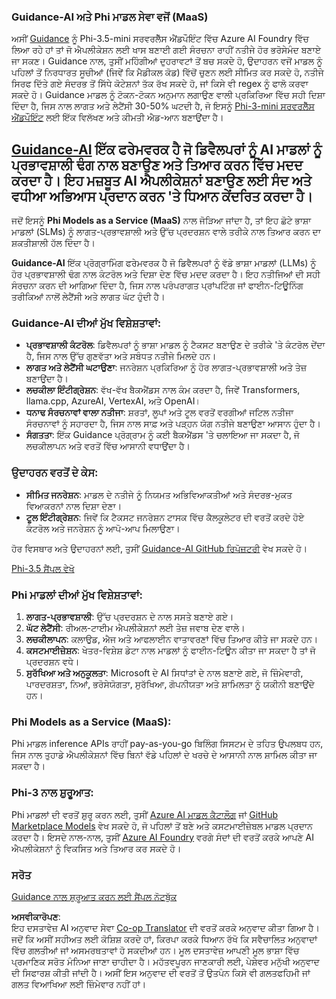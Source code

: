 <!--
CO_OP_TRANSLATOR_METADATA:
{
  "original_hash": "bd049872f37c3079c87d4fe17109cea0",
  "translation_date": "2025-07-16T18:16:49+00:00",
  "source_file": "md/01.Introduction/01/01.Guidance.md",
  "language_code": "pa"
}
-->
### Guidance-AI ਅਤੇ Phi ਮਾਡਲ ਸੇਵਾ ਵਜੋਂ (MaaS)
ਅਸੀਂ [Guidance](https://github.com/guidance-ai/guidance) ਨੂੰ Phi-3.5-mini ਸਰਵਰਲੈੱਸ ਐਂਡਪੌਇੰਟ ਵਿੱਚ Azure AI Foundry ਵਿੱਚ ਲਿਆ ਰਹੇ ਹਾਂ ਤਾਂ ਜੋ ਐਪਲੀਕੇਸ਼ਨ ਲਈ ਖਾਸ ਬਣਾਈ ਗਈ ਸੰਰਚਨਾ ਰਾਹੀਂ ਨਤੀਜੇ ਹੋਰ ਭਰੋਸੇਮੰਦ ਬਣਾਏ ਜਾ ਸਕਣ। Guidance ਨਾਲ, ਤੁਸੀਂ ਮਹਿੰਗੀਆਂ ਦੁਹਰਾਵਟਾਂ ਤੋਂ ਬਚ ਸਕਦੇ ਹੋ, ਉਦਾਹਰਨ ਵਜੋਂ ਮਾਡਲ ਨੂੰ ਪਹਿਲਾਂ ਤੋਂ ਨਿਰਧਾਰਤ ਸੂਚੀਆਂ (ਜਿਵੇਂ ਕਿ ਮੈਡੀਕਲ ਕੋਡ) ਵਿੱਚੋਂ ਚੁਣਨ ਲਈ ਸੀਮਿਤ ਕਰ ਸਕਦੇ ਹੋ, ਨਤੀਜੇ ਸਿਰਫ ਦਿੱਤੇ ਗਏ ਸੰਦਰਭ ਤੋਂ ਸਿੱਧੇ ਕੋਟੇਸ਼ਨਾਂ ਤੱਕ ਰੱਖ ਸਕਦੇ ਹੋ, ਜਾਂ ਕਿਸੇ ਵੀ regex ਨੂੰ ਫਾਲੋ ਕਰਵਾ ਸਕਦੇ ਹੋ। Guidance ਮਾਡਲ ਨੂੰ ਟੋਕਨ-ਟੋਕਨ ਅਨੁਮਾਨ ਲਗਾਉਣ ਵਾਲੀ ਪ੍ਰਕਿਰਿਆ ਵਿੱਚ ਸਹੀ ਦਿਸ਼ਾ ਦਿੰਦਾ ਹੈ, ਜਿਸ ਨਾਲ ਲਾਗਤ ਅਤੇ ਲੇਟੈਂਸੀ 30-50% ਘਟਦੀ ਹੈ, ਜੋ ਇਸਨੂੰ [Phi-3-mini ਸਰਵਰਲੈੱਸ ਐਂਡਪੌਇੰਟ](https://aka.ms/try-phi3.5mini) ਲਈ ਇੱਕ ਵਿਲੱਖਣ ਅਤੇ ਕੀਮਤੀ ਐਡ-ਆਨ ਬਣਾਉਂਦਾ ਹੈ।

## [**Guidance-AI**](https://github.com/guidance-ai/guidance) ਇੱਕ ਫਰੇਮਵਰਕ ਹੈ ਜੋ ਡਿਵੈਲਪਰਾਂ ਨੂੰ AI ਮਾਡਲਾਂ ਨੂੰ ਪ੍ਰਭਾਵਸ਼ਾਲੀ ਢੰਗ ਨਾਲ ਬਣਾਉਣ ਅਤੇ ਤਿਆਰ ਕਰਨ ਵਿੱਚ ਮਦਦ ਕਰਦਾ ਹੈ। ਇਹ ਮਜ਼ਬੂਤ AI ਐਪਲੀਕੇਸ਼ਨਾਂ ਬਣਾਉਣ ਲਈ ਸੰਦ ਅਤੇ ਵਧੀਆ ਅਭਿਆਸ ਪ੍ਰਦਾਨ ਕਰਨ 'ਤੇ ਧਿਆਨ ਕੇਂਦਰਿਤ ਕਰਦਾ ਹੈ।

ਜਦੋਂ ਇਸਨੂੰ **Phi Models as a Service (MaaS)** ਨਾਲ ਜੋੜਿਆ ਜਾਂਦਾ ਹੈ, ਤਾਂ ਇਹ ਛੋਟੇ ਭਾਸ਼ਾ ਮਾਡਲਾਂ (SLMs) ਨੂੰ ਲਾਗਤ-ਪ੍ਰਭਾਵਸ਼ਾਲੀ ਅਤੇ ਉੱਚ ਪ੍ਰਦਰਸ਼ਨ ਵਾਲੇ ਤਰੀਕੇ ਨਾਲ ਤਿਆਰ ਕਰਨ ਦਾ ਸ਼ਕਤੀਸ਼ਾਲੀ ਹੱਲ ਦਿੰਦਾ ਹੈ।

**Guidance-AI** ਇੱਕ ਪ੍ਰੋਗ੍ਰਾਮਿੰਗ ਫਰੇਮਵਰਕ ਹੈ ਜੋ ਡਿਵੈਲਪਰਾਂ ਨੂੰ ਵੱਡੇ ਭਾਸ਼ਾ ਮਾਡਲਾਂ (LLMs) ਨੂੰ ਹੋਰ ਪ੍ਰਭਾਵਸ਼ਾਲੀ ਢੰਗ ਨਾਲ ਕੰਟਰੋਲ ਅਤੇ ਦਿਸ਼ਾ ਦੇਣ ਵਿੱਚ ਮਦਦ ਕਰਦਾ ਹੈ। ਇਹ ਨਤੀਜਿਆਂ ਦੀ ਸਹੀ ਸੰਰਚਨਾ ਕਰਨ ਦੀ ਆਗਿਆ ਦਿੰਦਾ ਹੈ, ਜਿਸ ਨਾਲ ਪਰੰਪਰਾਗਤ ਪ੍ਰਾਂਪਟਿੰਗ ਜਾਂ ਫਾਈਨ-ਟਿਊਨਿੰਗ ਤਰੀਕਿਆਂ ਨਾਲੋਂ ਲੇਟੈਂਸੀ ਅਤੇ ਲਾਗਤ ਘੱਟ ਹੁੰਦੀ ਹੈ।

### Guidance-AI ਦੀਆਂ ਮੁੱਖ ਵਿਸ਼ੇਸ਼ਤਾਵਾਂ:
- **ਪ੍ਰਭਾਵਸ਼ਾਲੀ ਕੰਟਰੋਲ**: ਡਿਵੈਲਪਰਾਂ ਨੂੰ ਭਾਸ਼ਾ ਮਾਡਲ ਨੂੰ ਟੈਕਸਟ ਬਣਾਉਣ ਦੇ ਤਰੀਕੇ 'ਤੇ ਕੰਟਰੋਲ ਦੇਂਦਾ ਹੈ, ਜਿਸ ਨਾਲ ਉੱਚ ਗੁਣਵੱਤਾ ਅਤੇ ਸਬੰਧਤ ਨਤੀਜੇ ਮਿਲਦੇ ਹਨ।
- **ਲਾਗਤ ਅਤੇ ਲੇਟੈਂਸੀ ਘਟਾਉਣਾ**: ਜਨਰੇਸ਼ਨ ਪ੍ਰਕਿਰਿਆ ਨੂੰ ਹੋਰ ਲਾਗਤ-ਪ੍ਰਭਾਵਸ਼ਾਲੀ ਅਤੇ ਤੇਜ਼ ਬਣਾਉਂਦਾ ਹੈ।
- **ਲਚਕੀਲਾ ਇੰਟੀਗ੍ਰੇਸ਼ਨ**: ਵੱਖ-ਵੱਖ ਬੈਕਐਂਡਸ ਨਾਲ ਕੰਮ ਕਰਦਾ ਹੈ, ਜਿਵੇਂ Transformers, llama.cpp, AzureAI, VertexAI, ਅਤੇ OpenAI।
- **ਧਨਾਢ ਸੰਰਚਨਾਵਾਂ ਵਾਲਾ ਨਤੀਜਾ**: ਸ਼ਰਤਾਂ, ਲੂਪਾਂ ਅਤੇ ਟੂਲ ਵਰਤੋਂ ਵਰਗੀਆਂ ਜਟਿਲ ਨਤੀਜਾ ਸੰਰਚਨਾਵਾਂ ਨੂੰ ਸਹਾਰਦਾ ਹੈ, ਜਿਸ ਨਾਲ ਸਾਫ਼ ਅਤੇ ਪੜ੍ਹਨ ਯੋਗ ਨਤੀਜੇ ਬਣਾਉਣਾ ਆਸਾਨ ਹੁੰਦਾ ਹੈ।
- **ਸੰਗਤਤਾ**: ਇੱਕ Guidance ਪ੍ਰੋਗ੍ਰਾਮ ਨੂੰ ਕਈ ਬੈਕਐਂਡਸ 'ਤੇ ਚਲਾਇਆ ਜਾ ਸਕਦਾ ਹੈ, ਜੋ ਲਚਕੀਲਾਪਨ ਅਤੇ ਵਰਤੋਂ ਵਿੱਚ ਆਸਾਨੀ ਵਧਾਉਂਦਾ ਹੈ।

### ਉਦਾਹਰਨ ਵਰਤੋਂ ਦੇ ਕੇਸ:
- **ਸੀਮਿਤ ਜਨਰੇਸ਼ਨ**: ਮਾਡਲ ਦੇ ਨਤੀਜੇ ਨੂੰ ਨਿਯਮਤ ਅਭਿਵਿਆਕਤੀਆਂ ਅਤੇ ਸੰਦਰਭ-ਮੁਕਤ ਵਿਆਕਰਨਾਂ ਨਾਲ ਦਿਸ਼ਾ ਦੇਣਾ।
- **ਟੂਲ ਇੰਟੀਗ੍ਰੇਸ਼ਨ**: ਜਿਵੇਂ ਕਿ ਟੈਕਸਟ ਜਨਰੇਸ਼ਨ ਟਾਸਕ ਵਿੱਚ ਕੈਲਕੂਲੇਟਰ ਦੀ ਵਰਤੋਂ ਕਰਦੇ ਹੋਏ ਕੰਟਰੋਲ ਅਤੇ ਜਨਰੇਸ਼ਨ ਨੂੰ ਆਪੋ-ਆਪ ਮਿਲਾਉਣਾ।

ਹੋਰ ਵਿਸਥਾਰ ਅਤੇ ਉਦਾਹਰਨਾਂ ਲਈ, ਤੁਸੀਂ [Guidance-AI GitHub ਰਿਪੋਜ਼ਟਰੀ](https://github.com/guidance-ai/guidance) ਵੇਖ ਸਕਦੇ ਹੋ।

[Phi-3.5 ਸੈਂਪਲ ਵੇਖੋ](../../../../../code/01.Introduce/guidance.ipynb)

### Phi ਮਾਡਲਾਂ ਦੀਆਂ ਮੁੱਖ ਵਿਸ਼ੇਸ਼ਤਾਵਾਂ:
1. **ਲਾਗਤ-ਪ੍ਰਭਾਵਸ਼ਾਲੀ**: ਉੱਚ ਪ੍ਰਦਰਸ਼ਨ ਦੇ ਨਾਲ ਸਸਤੇ ਬਣਾਏ ਗਏ।
2. **ਘੱਟ ਲੇਟੈਂਸੀ**: ਰੀਅਲ-ਟਾਈਮ ਐਪਲੀਕੇਸ਼ਨਾਂ ਲਈ ਤੇਜ਼ ਜਵਾਬ ਦੇਣ ਵਾਲੇ।
3. **ਲਚਕੀਲਾਪਨ**: ਕਲਾਉਡ, ਐਜ ਅਤੇ ਆਫਲਾਈਨ ਵਾਤਾਵਰਣਾਂ ਵਿੱਚ ਤਿਆਰ ਕੀਤੇ ਜਾ ਸਕਦੇ ਹਨ।
4. **ਕਸਟਮਾਈਜ਼ੇਸ਼ਨ**: ਖੇਤਰ-ਵਿਸ਼ੇਸ਼ ਡੇਟਾ ਨਾਲ ਮਾਡਲਾਂ ਨੂੰ ਫਾਈਨ-ਟਿਊਨ ਕੀਤਾ ਜਾ ਸਕਦਾ ਹੈ ਤਾਂ ਜੋ ਪ੍ਰਦਰਸ਼ਨ ਵਧੇ।
5. **ਸੁਰੱਖਿਆ ਅਤੇ ਅਨੁਕੂਲਤਾ**: Microsoft ਦੇ AI ਸਿਧਾਂਤਾਂ ਦੇ ਨਾਲ ਬਣਾਏ ਗਏ, ਜੋ ਜ਼ਿੰਮੇਵਾਰੀ, ਪਾਰਦਰਸ਼ਤਾ, ਨਿਆਂ, ਭਰੋਸੇਯੋਗਤਾ, ਸੁਰੱਖਿਆ, ਗੋਪਨੀਯਤਾ ਅਤੇ ਸ਼ਾਮਿਲਤਾ ਨੂੰ ਯਕੀਨੀ ਬਣਾਉਂਦੇ ਹਨ।

### Phi Models as a Service (MaaS):
Phi ਮਾਡਲ inference APIs ਰਾਹੀਂ pay-as-you-go ਬਿਲਿੰਗ ਸਿਸਟਮ ਦੇ ਤਹਿਤ ਉਪਲਬਧ ਹਨ, ਜਿਸ ਨਾਲ ਤੁਹਾਡੇ ਐਪਲੀਕੇਸ਼ਨਾਂ ਵਿੱਚ ਬਿਨਾਂ ਵੱਡੇ ਪਹਿਲਾਂ ਦੇ ਖਰਚੇ ਦੇ ਆਸਾਨੀ ਨਾਲ ਸ਼ਾਮਿਲ ਕੀਤਾ ਜਾ ਸਕਦਾ ਹੈ।

### Phi-3 ਨਾਲ ਸ਼ੁਰੂਆਤ:
Phi ਮਾਡਲਾਂ ਦੀ ਵਰਤੋਂ ਸ਼ੁਰੂ ਕਰਨ ਲਈ, ਤੁਸੀਂ [Azure AI ਮਾਡਲ ਕੈਟਾਲੌਗ](https://ai.azure.com/explore/models) ਜਾਂ [GitHub Marketplace Models](https://github.com/marketplace/models) ਵੇਖ ਸਕਦੇ ਹੋ, ਜੋ ਪਹਿਲਾਂ ਤੋਂ ਬਣੇ ਅਤੇ ਕਸਟਮਾਈਜ਼ੇਬਲ ਮਾਡਲ ਪ੍ਰਦਾਨ ਕਰਦਾ ਹੈ। ਇਸਦੇ ਨਾਲ-ਨਾਲ, ਤੁਸੀਂ [Azure AI Foundry](https://ai.azure.com) ਵਰਗੇ ਸੰਦਾਂ ਦੀ ਵਰਤੋਂ ਕਰਕੇ ਆਪਣੇ AI ਐਪਲੀਕੇਸ਼ਨਾਂ ਨੂੰ ਵਿਕਸਿਤ ਅਤੇ ਤਿਆਰ ਕਰ ਸਕਦੇ ਹੋ।

### ਸਰੋਤ
[Guidance ਨਾਲ ਸ਼ੁਰੂਆਤ ਕਰਨ ਲਈ ਸੈਂਪਲ ਨੋਟਬੁੱਕ](../../../../../code/01.Introduce/guidance.ipynb)

**ਅਸਵੀਕਾਰੋਪਣ**:  
ਇਹ ਦਸਤਾਵੇਜ਼ AI ਅਨੁਵਾਦ ਸੇਵਾ [Co-op Translator](https://github.com/Azure/co-op-translator) ਦੀ ਵਰਤੋਂ ਕਰਕੇ ਅਨੁਵਾਦ ਕੀਤਾ ਗਿਆ ਹੈ। ਜਦੋਂ ਕਿ ਅਸੀਂ ਸਹੀਅਤ ਲਈ ਕੋਸ਼ਿਸ਼ ਕਰਦੇ ਹਾਂ, ਕਿਰਪਾ ਕਰਕੇ ਧਿਆਨ ਰੱਖੋ ਕਿ ਸਵੈਚਾਲਿਤ ਅਨੁਵਾਦਾਂ ਵਿੱਚ ਗਲਤੀਆਂ ਜਾਂ ਅਸਮਰਥਤਾਵਾਂ ਹੋ ਸਕਦੀਆਂ ਹਨ। ਮੂਲ ਦਸਤਾਵੇਜ਼ ਆਪਣੀ ਮੂਲ ਭਾਸ਼ਾ ਵਿੱਚ ਪ੍ਰਮਾਣਿਕ ਸਰੋਤ ਮੰਨਿਆ ਜਾਣਾ ਚਾਹੀਦਾ ਹੈ। ਮਹੱਤਵਪੂਰਨ ਜਾਣਕਾਰੀ ਲਈ, ਪੇਸ਼ੇਵਰ ਮਨੁੱਖੀ ਅਨੁਵਾਦ ਦੀ ਸਿਫਾਰਸ਼ ਕੀਤੀ ਜਾਂਦੀ ਹੈ। ਅਸੀਂ ਇਸ ਅਨੁਵਾਦ ਦੀ ਵਰਤੋਂ ਤੋਂ ਉਤਪੰਨ ਕਿਸੇ ਵੀ ਗਲਤਫਹਿਮੀ ਜਾਂ ਗਲਤ ਵਿਆਖਿਆ ਲਈ ਜ਼ਿੰਮੇਵਾਰ ਨਹੀਂ ਹਾਂ।